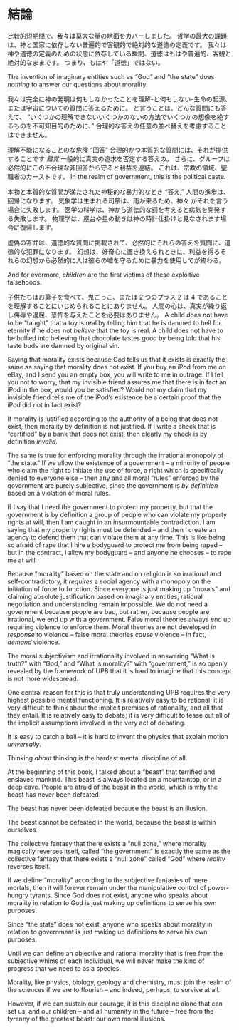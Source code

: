 # 結論

比較的短期間で、我々は莫大な量の地面をカバーしました。 哲学の最大の課題は、神と国家に依存しない普遍的で客観的で絶対的な道徳の定義です。 我々は神や道徳の定義のための状態に依存している瞬間、道徳はもはや普遍的、客観と絶対的なままです。 つまり、もはや「道徳」ではない。

The invention of imaginary entities such as “God” and “the state” does *nothing* to answer our questions about morality.

我々は完全に神の発明は何もしなかったことを理解-と何もしない-生命の起源、または宇宙についての質問に答えるために。 と言うことは、どんな質問にも答えて、 “いくつかの理解できないいくつかのないの方法でいくつかの想像を絶するものを不可知目的のために、” 合理的な答えの任意の並べ替えを考慮することはできません。

理解不能になることのな危険 “回答” 合理的かつ本質的な質問には、それが提供することです *錯覚* 一般的に真実の追求を否定する答えの。 さらに、グループは必然的にこの不合理な非回答から守ると利益を連結。 これは、宗教の領域、聖職者のカーストです。 In the realm of government, this is the political caste.

本物と本質的な質問が満たされた神秘的な暴力的なとき “答え,” 人間の進歩は、回帰になります。 気象学は生まれる司祭は、雨が来るため、神々 がそれを言う場合に失敗します。 医学の科学は、神から道徳的な罰を考えると病気を開発する失敗します。 物理学は、屋台や星の動きは神の時計仕掛けと見なされます場合に復帰します。

虚偽の答弁は、道徳的な質問に掲載されて、必然的にそれらの答えを質問に、道徳的な犯罪になります。 幻想は、好奇心に置き換えられときに、利益を得るそれらの幻想から必然的に人は彼らの嘘を守るために暴力を使用してが終わる。

And for evermore, *children* are the first victims of these exploitive falsehoods.

子供たちはお菓子を食べて、鬼ごっこ、または 2 つのプラス 2 は 4 であることを理解することにいじめられることにありません。 人間の心は、真実が繰り返し侮辱や退屈、恐怖を与えたことを必要はありません。 A child does not have to be “taught” that a toy is real by telling him that he is damned to hell for eternity if he does not *believe* that the toy is real. A child does not have to be bullied into believing that chocolate tastes good by being told that his taste buds are damned by original sin.

Saying that morality exists because God tells us that it exists is exactly the same as saying that morality does not exist. If you buy an iPod from me on eBay, and I send you an empty box, you will write to me in outrage. If I tell you not to worry, that my invisible friend assures me that there is in fact an iPod in the box, would you be satisfied? Would not my claim that my invisible friend tells me of the iPod’s existence be a certain proof that the iPod did not in fact exist?

If morality is justified according to the authority of a being that does not exist, then morality by definition is not justified. If I write a check that is “certified” by a bank that does not exist, then clearly my check is by definition *invalid*.

The same is true for enforcing morality through the irrational monopoly of “the state.” If we allow the existence of a government – a minority of people who claim the right to initiate the use of force, a right which is specifically denied to everyone else – then any and all moral “rules” enforced by the government are purely subjective, since the government is *by definition* based on a violation of moral rules.

If I say that I need the government to protect my property, but that the government is by definition a group of people who can violate my property rights at will, then I am caught in an insurmountable contradiction. I am saying that my property rights must be defended – and then I create an agency to defend them that can violate them at any time. This is like being so afraid of rape that I hire a bodyguard to protect me from being raped – but in the contract, I allow my bodyguard – and anyone he chooses – to rape me at will.

Because “morality” based on the state and on religion is so irrational and self-contradictory, it *requires* a social agency with a monopoly on the initiation of force to function. Since everyone is just making up “morals” and claiming absolute justification based on imaginary entities, rational negotiation and understanding remain impossible. We do not need a government because people are bad, but rather, because people are irrational, we end up with a government. False moral theories always end up requiring violence to enforce them. Moral theories are not developed in *response* to violence – false moral theories *cause* violence – in fact, *demand* violence.

The moral subjectivism and irrationality involved in answering “What is truth?” with “God,” and “What is morality?” with “government,” is so openly revealed by the framework of UPB that it is hard to imagine that this concept is not more widespread.

One central reason for this is that truly understanding UPB requires the very highest possible mental functioning. It is relatively easy to be rational; it is very difficult to think about the implicit premises of rationality, and all that they entail. It is relatively easy to debate; it is very difficult to tease out all of the implicit assumptions involved in the very act of debating.

It is easy to catch a ball – it is hard to invent the physics that explain motion *universally*.

Thinking *about* thinking is the hardest mental discipline of all.

At the beginning of this book, I talked about a “beast” that terrified and enslaved mankind. This beast is always located on a mountaintop, or in a deep cave. People are afraid of the beast in the world, which is why the beast has never been defeated.

The beast has never been defeated because the beast is an illusion.

The beast cannot be defeated in the world, because the beast is within ourselves.

The collective fantasy that there exists a “null zone,” where morality magically reverses itself, called “the government” is exactly the same as the collective fantasy that there exists a “null zone” called “God” where *reality* reverses itself.

If we define “morality” according to the subjective fantasies of mere mortals, then it will forever remain under the manipulative control of power-hungry tyrants. Since God does not exist, anyone who speaks about morality in relation to God is just making up definitions to serve his own purposes.

Since “the state” does not exist, anyone who speaks about morality in relation to government is just making up definitions to serve his own purposes.

Until we can define an objective and rational morality that is free from the subjective whims of each individual, we will never make the kind of progress that we need to as a species.

Morality, like physics, biology, geology and chemistry, must join the realm of the sciences if we are to flourish – and indeed, perhaps, to survive at all.

However, if we can sustain our courage, it is this discipline alone that can set us, and our children – and all humanity in the future – free from the tyranny of the greatest beast: our own moral illusions.